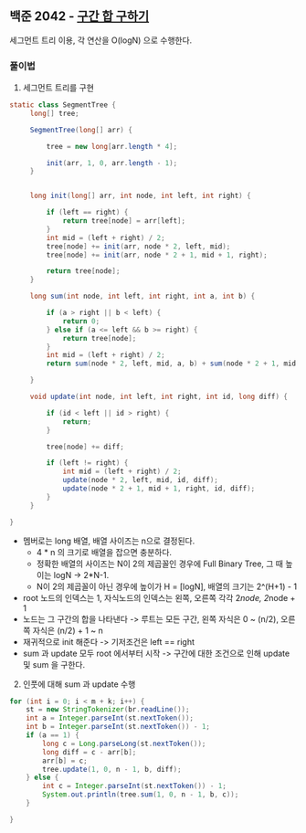 ## 백준 2042 - [구간 합 구하기](https://www.acmicpc.net/problem/2042)


세그먼트 트리 이용, 각 연산을 O(logN) 으로 수행한다.

### 풀이법 

1. 세그먼트 트리를 구현

```JAVA
static class SegmentTree {
     long[] tree;

     SegmentTree(long[] arr) {

         tree = new long[arr.length * 4];

         init(arr, 1, 0, arr.length - 1);
     }


     long init(long[] arr, int node, int left, int right) {

         if (left == right) {
             return tree[node] = arr[left];
         }
         int mid = (left + right) / 2;
         tree[node] += init(arr, node * 2, left, mid);
         tree[node] += init(arr, node * 2 + 1, mid + 1, right);

         return tree[node];
     }

     long sum(int node, int left, int right, int a, int b) {

         if (a > right || b < left) {
             return 0;
         } else if (a <= left && b >= right) {
             return tree[node];
         }
         int mid = (left + right) / 2;
         return sum(node * 2, left, mid, a, b) + sum(node * 2 + 1, mid + 1, right, a, b);

     }

     void update(int node, int left, int right, int id, long diff) {

         if (id < left || id > right) {
             return;
         }

         tree[node] += diff;

         if (left != right) {
             int mid = (left + right) / 2;
             update(node * 2, left, mid, id, diff);
             update(node * 2 + 1, mid + 1, right, id, diff);
         }
     }

}
```

- 멤버로는 long 배열, 배열 사이즈는 n으로 결정된다.
  - 4 * n 의 크기로 배열을 잡으면 충분하다.
  - 정확한 배열의 사이즈는 N이 2의 제곱꼴인 경우에 Full Binary Tree, 그 때 높이는 logN ->  2*N-1.
  - N이 2의 제곱꼴이 아닌 경우에 높이가 H = [logN], 배열의 크기는 2^(H+1) - 1
- root 노드의 인덱스는 1, 자식노드의 인덱스는 왼쪽, 오른쪽 각각 2*node, 2*node + 1
- 노드는 그 구간의 합을 나타낸다 -> 루트는 모든 구간, 왼쪽 자식은 0 ~ (n/2), 오른쪽 자식은 (n/2) + 1 ~ n
- 재귀적으로 init 해준다 -> 기저조건은 left == right
- sum 과 update 모두 root 에서부터 시작 -> 구간에 대한 조건으로 인해 update 및 sum 을 구한다.

2. 인풋에 대해 sum 과 update 수행

~~~JAVA
for (int i = 0; i < m + k; i++) {
    st = new StringTokenizer(br.readLine());
    int a = Integer.parseInt(st.nextToken());
    int b = Integer.parseInt(st.nextToken()) - 1;
    if (a == 1) {
        long c = Long.parseLong(st.nextToken());
        long diff = c - arr[b];
        arr[b] = c;
        tree.update(1, 0, n - 1, b, diff);
    } else {
        int c = Integer.parseInt(st.nextToken()) - 1;
        System.out.println(tree.sum(1, 0, n - 1, b, c));
    }

}
~~~